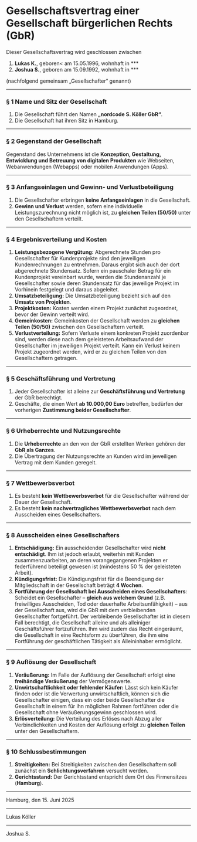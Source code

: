 # Gesellschaftsvertrag einer Gesellschaft bürgerlichen Rechts (GbR)

Dieser Gesellschaftsvertrag wird geschlossen zwischen

1.  **Lukas K.**, geboren< am 15.05.1996, wohnhaft in ***
2.  **Joshua S.**, geboren am 15.09.1992, wohnhaft in ***

(nachfolgend gemeinsam „Gesellschafter“ genannt)

---
### § 1 Name und Sitz der Gesellschaft

1.  Die Gesellschaft führt den Namen **„nordcode S. Köller GbR“**.
2.  Die Gesellschaft hat ihren Sitz in Hamburg.

---
### § 2 Gegenstand der Gesellschaft

Gegenstand des Unternehmens ist die **Konzeption, Gestaltung, Entwicklung und Betreuung von digitalen Produkten** wie Webseiten, Webanwendungen (Webapps) oder mobilen Anwendungen (Apps).

---
### § 3 Anfangseinlagen und Gewinn- und Verlustbeteiligung

1.  Die Gesellschafter erbringen **keine Anfangseinlagen** in die Gesellschaft.
2.  **Gewinn und Verlust** werden, sofern eine individuelle Leistungszurechnung nicht möglich ist, zu **gleichen Teilen (50/50)** unter den Gesellschaftern verteilt.

---
### § 4 Ergebnisverteilung und Kosten

1.  **Leistungsbezogene Vergütung:** Abgerechnete Stunden pro Gesellschafter für Kundenprojekte sind den jeweiligen Kundenrechnungen zu entnehmen. Daraus ergibt sich auch der dort abgerechnete Stundensatz. Sofern ein pauschaler Betrag für ein Kundenprojekt vereinbart wurde, werden die Stundenanzahl je Gesellschafter sowie deren Stundensatz für das jeweilige Projekt im Vorhinein festgelegt und daraus abgeleitet.
2.  **Umsatzbeteiligung:** Die Umsatzbeteiligung bezieht sich auf den **Umsatz von Projekten**.
3.  **Projektkosten:** Kosten werden einem Projekt zunächst zugeordnet, bevor der Gewinn verteilt wird.
4.  **Gemeinkosten:** Gemeinkosten der Gesellschaft werden zu **gleichen Teilen (50/50)** zwischen den Gesellschaftern verteilt.
5.  **Verlustverteilung:** Sofern Verluste einem konkreten Projekt zuordenbar sind, werden diese nach dem geleisteten Arbeitsaufwand der Gesellschafter im jeweiligen Projekt verteilt. Kann ein Verlust keinem Projekt zugeordnet werden, wird er zu gleichen Teilen von den Gesellschaftern getragen.

---
### § 5 Geschäftsführung und Vertretung

1.  Jeder Gesellschafter ist alleine zur **Geschäftsführung und Vertretung** der GbR berechtigt.
2.  Geschäfte, die einen Wert **ab 10.000,00 Euro** betreffen, bedürfen der vorherigen **Zustimmung beider Gesellschafter**.

---
### § 6 Urheberrechte und Nutzungsrechte

1.  Die **Urheberrechte** an den von der GbR erstellten Werken gehören der **GbR als Ganzes**.
2.  Die Übertragung der Nutzungsrechte an Kunden wird im jeweiligen Vertrag mit dem Kunden geregelt.

---
### § 7 Wettbewerbsverbot

1.  Es besteht **kein Wettbewerbsverbot** für die Gesellschafter während der Dauer der Gesellschaft.
2.  Es besteht **kein nachvertragliches Wettbewerbsverbot** nach dem Ausscheiden eines Gesellschafters.

---
### § 8 Ausscheiden eines Gesellschafters

1.  **Entschädigung:** Ein ausscheidender Gesellschafter wird **nicht entschädigt**. Ihm ist jedoch erlaubt, weiterhin mit Kunden zusammenzuarbeiten, an deren vorangegangenen Projekten er federführend beteiligt gewesen ist (mindestens 50 % der geleisteten Arbeit).
2.  **Kündigungsfrist:** Die Kündigungsfrist für die Beendigung der Mitgliedschaft in der Gesellschaft beträgt **4 Wochen**.
3.  **Fortführung der Gesellschaft bei Ausscheiden eines Gesellschafters**: Scheidet ein Gesellschafter – **gleich aus welchem Grund** (z.B. freiwilliges Ausscheiden, Tod oder dauerhafte Arbeitsunfähigkeit) – aus der Gesellschaft aus, wird die GbR mit dem verbleibenden Gesellschafter fortgeführt. Der verbleibende Gesellschafter ist in diesem Fall berechtigt, die Gesellschaft alleine und als alleiniger Geschäftsführer fortzuführen. Ihm wird zudem das Recht eingeräumt, die Gesellschaft in eine Rechtsform zu überführen, die ihm eine Fortführung der geschäftlichen Tätigkeit als Alleininhaber ermöglicht.

---
### § 9 Auflösung der Gesellschaft

1.  **Veräußerung:** Im Falle der Auflösung der Gesellschaft erfolgt eine **freihändige Veräußerung** der Vermögenswerte.
2.  **Unwirtschaftlichkeit oder fehlender Käufer:** Lässt sich kein Käufer finden oder ist die Verwertung unwirtschaftlich, können sich die Gesellschafter einigen, dass ein oder beide Gesellschafter die Gesellschaft in einem für ihn möglichen Rahmen fortführen oder die Gesellschaft ohne Veräußerungsgewinn geschlossen wird.
3.  **Erlösverteilung:** Die Verteilung des Erlöses nach Abzug aller Verbindlichkeiten und Kosten der Auflösung erfolgt zu **gleichen Teilen** unter den Gesellschaftern.

---
### § 10 Schlussbestimmungen

1.  **Streitigkeiten:** Bei Streitigkeiten zwischen den Gesellschaftern soll zunächst ein **Schlichtungsverfahren** versucht werden.
2.  **Gerichtsstand:** Der Gerichtsstand entspricht dem Ort des Firmensitzes (**Hamburg**).

---

Hamburg, den 15. Juni 2025

___________________________
Lukas Köller

___________________________
Joshua S.
